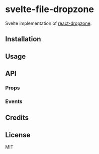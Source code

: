 # svelte-file-dropzone

Svelte implementation of [react-dropzone](https://github.com/react-dropzone/react-dropzone).

## Installation

## Usage

## API

### Props

### Events

## Credits

## License

MIT
